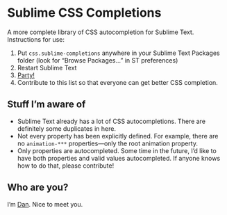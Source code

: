 # Sublime CSS Completions
A more complete library of CSS autocompletion for Sublime Text. Instructions for use:

1. Put `css.sublime-completions` anywhere in your Sublime Text Packages folder (look for “Browse Packages...” in ST preferences)
2. Restart Sublime Text
3. [Party!](https://dl.dropboxusercontent.com/u/40044953/gifs/winner.gif)
4. Contribute to this list so that everyone can get better CSS completion.

## Stuff I’m aware of
- Sublime Text already has a lot of CSS autocompletions. There are definitely some duplicates in here.
- Not every property has been explicitly defined. For example, there are no `animation-***` properties—only the root animation property.
- Only properties are autocompleted. Some time in the future, I’d like to have both properties and valid values autocompleted. If anyone knows how to do that, please contribute!

## Who are you?
I’m [Dan](//github.com/daneden). Nice to meet you.